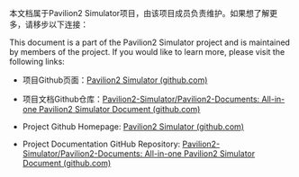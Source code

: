 本文档属于Pavilion2 Simulator项目，由该项目成员负责维护。如果想了解更多，请移步以下连接：

This document is a part of the Pavilion2 Simulator project and is maintained by members of the project. If you would like to learn more, please visit the following links:

- 项目Github页面：[Pavilion2 Simulator (github.com)](https://github.com/Pavilion2-Simulator)
- 项目文档Github仓库：[Pavilion2-Simulator/Pavilion2-Documents: All-in-one Pavilion2 Simulator Document (github.com)](https://github.com/Pavilion2-Simulator/Pavilion2-Documents)

- Project Github Homepage: [Pavilion2 Simulator (github.com)](https://github.com/Pavilion2-Simulator)
- Project Documentation GitHub Repository: [Pavilion2-Simulator/Pavilion2-Documents: All-in-one Pavilion2 Simulator Document (github.com)](https://github.com/Pavilion2-Simulator/Pavilion2-Documents)
